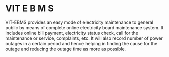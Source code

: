 # VIT E B M S
VIT-EBMS provides an easy mode of electricity maintenance to general public by means of complete online electricity board maintenance system. It includes online bill payment, electricity status check, call for the maintenance or service, complaints, etc. It will also record number of power outages in a certain period and hence helping in finding the cause for the outage and reducing the outage time as more as possible.
